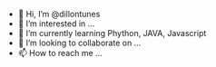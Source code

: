 - 👋 Hi, I’m @dillontunes
- 👀 I’m interested in ...
- 🌱 I’m currently learning Phython, JAVA, Javascript
- 💞️ I’m looking to collaborate on ...
- 📫 How to reach me ...

<!---
dillontunes/dillontunes is a ✨ special ✨ repository because its `README.md` (this file) appears on your GitHub profile.
You can click the Preview link to take a look at your changes.
--->
